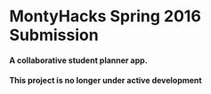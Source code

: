 # MontyHacks Spring 2016 Submission
#### A collaborative student planner app.

#### This project is no longer under active development

